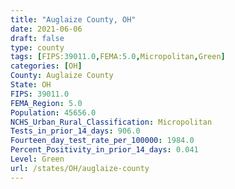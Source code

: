 ```yaml
---
title: "Auglaize County, OH"
date: 2021-06-06
draft: false
type: county
tags: [FIPS:39011.0,FEMA:5.0,Micropolitan,Green]
categories: [OH]
County: Auglaize County
State: OH
FIPS: 39011.0
FEMA_Region: 5.0
Population: 45656.0
NCHS_Urban_Rural_Classification: Micropolitan
Tests_in_prior_14_days: 906.0
Fourteen_day_test_rate_per_100000: 1984.0
Percent_Positivity_in_prior_14_days: 0.041
Level: Green
url: /states/OH/auglaize-county
---
```



